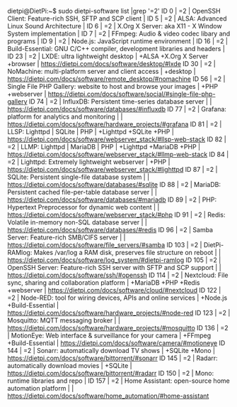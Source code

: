 dietpi@DietPi:~$ sudo dietpi-software list |grep '=2'
ID 0 | =2 | OpenSSH Client: Feature-rich SSH, SFTP and SCP client |
ID 5 | =2 | ALSA: Advanced Linux Sound Architecture |
ID 6 | =2 | X.Org X Server: aka X11 - X Window System implementation |
ID 7 | =2 | FFmpeg: Audio & video codec libary and programs |
ID 9 | =2 | Node.js: JavaScript runtime environment |
ID 16 | =2 | Build-Essential: GNU C/C++ compiler, development libraries and headers |
ID 23 | =2 | LXDE: ultra lightweight desktop | +ALSA +X.Org X Server +browser | https://dietpi.com/docs/software/desktop/#lxde
ID 30 | =2 | NoMachine: multi-platform server and client access | +desktop | https://dietpi.com/docs/software/remote_desktop/#nomachine
ID 56 | =2 | Single File PHP Gallery: website to host and browse your images | +PHP +webserver | https://dietpi.com/docs/software/social/#single-file-php-gallery
ID 74 | =2 | InfluxDB: Persistent time-series database server | | https://dietpi.com/docs/software/databases/#influxdb
ID 77 | =2 | Grafana: platform for analytics and monitoring | | https://dietpi.com/docs/software/hardware_projects/#grafana
ID 81 | =2 | LLSP: Lighttpd | SQLite  | PHP | +Lighttpd +SQLite +PHP | https://dietpi.com/docs/software/webserver_stack/#llsp-web-stack
ID 82 | =2 | LLMP: Lighttpd | MariaDB | PHP | +Lighttpd +MariaDB +PHP | https://dietpi.com/docs/software/webserver_stack/#llmp-web-stack
ID 84 | =2 | Lighttpd: Extremely lightweight webserver | +PHP | https://dietpi.com/docs/software/webserver_stack/#lighttpd
ID 87 | =2 | SQLite: Persistent single-file database system | | https://dietpi.com/docs/software/databases/#sqlite
ID 88 | =2 | MariaDB: Persistent cached file-per-table database server | | https://dietpi.com/docs/software/databases/#mariadb
ID 89 | =2 | PHP: Hypertext Preprocessor for dynamic web content | | https://dietpi.com/docs/software/webserver_stack/#php
ID 91 | =2 | Redis: Volatile in-memory non-SQL database server | | https://dietpi.com/docs/software/databases/#redis
ID 96 | =2 | Samba Server: Feature-rich SMB/CIFS server | | https://dietpi.com/docs/software/file_servers/#samba
ID 103 | =2 | DietPi-RAMlog: Makes /var/log a RAM disk, preserves file structure on reboot | | https://dietpi.com/docs/software/log_system/#dietpi-ramlog
ID 105 | =2 | OpenSSH Server: Feature-rich SSH server with SFTP and SCP support | | https://dietpi.com/docs/software/ssh/#openssh
ID 114 | =2 | Nextcloud: File sync, sharing and collaboration platform | +MariaDB +PHP +Redis +webserver | https://dietpi.com/docs/software/cloud/#nextcloud
ID 122 | =2 | Node-RED: tool for wiring devices, APIs and online services | +Node.js +Build-Essential | https://dietpi.com/docs/software/hardware_projects/#node-red
ID 123 | =2 | Mosquitto: MQTT messaging broker | | https://dietpi.com/docs/software/hardware_projects/#mosquitto
ID 136 | =2 | MotionEye: Web interface & surveillance for your camera | +FFmpeg +Build-Essential | https://dietpi.com/docs/software/camera/#motioneye
ID 144 | =2 | Sonarr: automatically download TV shows | +SQLite +Mono | https://dietpi.com/docs/software/bittorrent/#sonarr
ID 145 | =2 | Radarr: automatically download movies | +SQLite | https://dietpi.com/docs/software/bittorrent/#radarr
ID 150 | =2 | Mono: runtime libraries and repo |
ID 157 | =2 | Home Assistant: open-source home automation platform | | https://dietpi.com/docs/software/home_automation/#home-assistant
